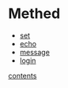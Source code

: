 **Methed**
==========
* [set](./methed/set.md)
* [echo](./methed/echo.md)
* [message](./methed/message.md)
* [login](./login.md)

[contents](./contents.md)
